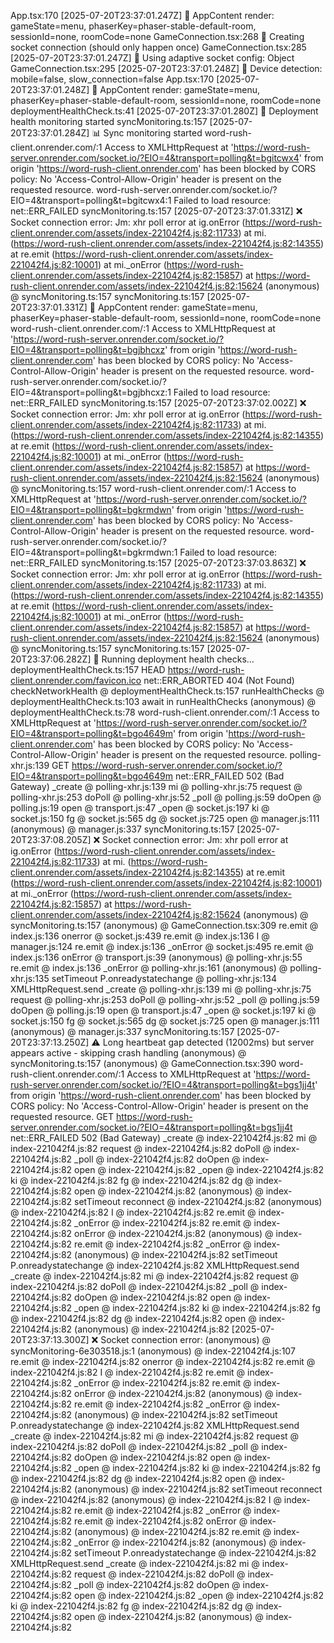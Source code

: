 App.tsx:170 [2025-07-20T23:37:01.247Z] 🎯 AppContent render: gameState=menu, phaserKey=phaser-stable-default-room, sessionId=none, roomCode=none
GameConnection.tsx:268 🔌 Creating socket connection (should only happen once)
GameConnection.tsx:285 [2025-07-20T23:37:01.247Z] 📱 Using adaptive socket config: Object
GameConnection.tsx:295 [2025-07-20T23:37:01.248Z] 📱 Device detection: mobile=false, slow_connection=false
App.tsx:170 [2025-07-20T23:37:01.248Z] 🎯 AppContent render: gameState=menu, phaserKey=phaser-stable-default-room, sessionId=none, roomCode=none
deploymentHealthCheck.ts:41 [2025-07-20T23:37:01.280Z] 🏥 Deployment health monitoring started
syncMonitoring.ts:157 [2025-07-20T23:37:01.284Z] 📊 Sync monitoring started
word-rush-client.onrender.com/:1 Access to XMLHttpRequest at 'https://word-rush-server.onrender.com/socket.io/?EIO=4&transport=polling&t=bgitcwx4' from origin 'https://word-rush-client.onrender.com' has been blocked by CORS policy: No 'Access-Control-Allow-Origin' header is present on the requested resource.
word-rush-server.onrender.com/socket.io/?EIO=4&transport=polling&t=bgitcwx4:1  Failed to load resource: net::ERR_FAILED
syncMonitoring.ts:157 [2025-07-20T23:37:01.331Z] ❌ Socket connection error: Jm: xhr poll error
    at ig.onError (https://word-rush-client.onrender.com/assets/index-221042f4.js:82:11733)
    at mi.<anonymous> (https://word-rush-client.onrender.com/assets/index-221042f4.js:82:14355)
    at re.emit (https://word-rush-client.onrender.com/assets/index-221042f4.js:82:10001)
    at mi._onError (https://word-rush-client.onrender.com/assets/index-221042f4.js:82:15857)
    at https://word-rush-client.onrender.com/assets/index-221042f4.js:82:15624
(anonymous) @ syncMonitoring.ts:157
syncMonitoring.ts:157 [2025-07-20T23:37:01.331Z] 🎯 AppContent render: gameState=menu, phaserKey=phaser-stable-default-room, sessionId=none, roomCode=none
word-rush-client.onrender.com/:1 Access to XMLHttpRequest at 'https://word-rush-server.onrender.com/socket.io/?EIO=4&transport=polling&t=bgjbhcxz' from origin 'https://word-rush-client.onrender.com' has been blocked by CORS policy: No 'Access-Control-Allow-Origin' header is present on the requested resource.
word-rush-server.onrender.com/socket.io/?EIO=4&transport=polling&t=bgjbhcxz:1  Failed to load resource: net::ERR_FAILED
syncMonitoring.ts:157 [2025-07-20T23:37:02.002Z] ❌ Socket connection error: Jm: xhr poll error
    at ig.onError (https://word-rush-client.onrender.com/assets/index-221042f4.js:82:11733)
    at mi.<anonymous> (https://word-rush-client.onrender.com/assets/index-221042f4.js:82:14355)
    at re.emit (https://word-rush-client.onrender.com/assets/index-221042f4.js:82:10001)
    at mi._onError (https://word-rush-client.onrender.com/assets/index-221042f4.js:82:15857)
    at https://word-rush-client.onrender.com/assets/index-221042f4.js:82:15624
(anonymous) @ syncMonitoring.ts:157
word-rush-client.onrender.com/:1 Access to XMLHttpRequest at 'https://word-rush-server.onrender.com/socket.io/?EIO=4&transport=polling&t=bgkrmdwn' from origin 'https://word-rush-client.onrender.com' has been blocked by CORS policy: No 'Access-Control-Allow-Origin' header is present on the requested resource.
word-rush-server.onrender.com/socket.io/?EIO=4&transport=polling&t=bgkrmdwn:1  Failed to load resource: net::ERR_FAILED
syncMonitoring.ts:157 [2025-07-20T23:37:03.863Z] ❌ Socket connection error: Jm: xhr poll error
    at ig.onError (https://word-rush-client.onrender.com/assets/index-221042f4.js:82:11733)
    at mi.<anonymous> (https://word-rush-client.onrender.com/assets/index-221042f4.js:82:14355)
    at re.emit (https://word-rush-client.onrender.com/assets/index-221042f4.js:82:10001)
    at mi._onError (https://word-rush-client.onrender.com/assets/index-221042f4.js:82:15857)
    at https://word-rush-client.onrender.com/assets/index-221042f4.js:82:15624
(anonymous) @ syncMonitoring.ts:157
syncMonitoring.ts:157 [2025-07-20T23:37:06.282Z] 🏥 Running deployment health checks...
deploymentHealthCheck.ts:157  HEAD https://word-rush-client.onrender.com/favicon.ico net::ERR_ABORTED 404 (Not Found)
checkNetworkHealth @ deploymentHealthCheck.ts:157
runHealthChecks @ deploymentHealthCheck.ts:103
await in runHealthChecks
(anonymous) @ deploymentHealthCheck.ts:78
word-rush-client.onrender.com/:1 Access to XMLHttpRequest at 'https://word-rush-server.onrender.com/socket.io/?EIO=4&transport=polling&t=bgo4649m' from origin 'https://word-rush-client.onrender.com' has been blocked by CORS policy: No 'Access-Control-Allow-Origin' header is present on the requested resource.
polling-xhr.js:139  GET https://word-rush-server.onrender.com/socket.io/?EIO=4&transport=polling&t=bgo4649m net::ERR_FAILED 502 (Bad Gateway)
_create @ polling-xhr.js:139
mi @ polling-xhr.js:75
request @ polling-xhr.js:253
doPoll @ polling-xhr.js:52
_poll @ polling.js:59
doOpen @ polling.js:19
open @ transport.js:47
_open @ socket.js:197
ki @ socket.js:150
fg @ socket.js:565
dg @ socket.js:725
open @ manager.js:111
(anonymous) @ manager.js:337
syncMonitoring.ts:157 [2025-07-20T23:37:08.205Z] ❌ Socket connection error: Jm: xhr poll error
    at ig.onError (https://word-rush-client.onrender.com/assets/index-221042f4.js:82:11733)
    at mi.<anonymous> (https://word-rush-client.onrender.com/assets/index-221042f4.js:82:14355)
    at re.emit (https://word-rush-client.onrender.com/assets/index-221042f4.js:82:10001)
    at mi._onError (https://word-rush-client.onrender.com/assets/index-221042f4.js:82:15857)
    at https://word-rush-client.onrender.com/assets/index-221042f4.js:82:15624
(anonymous) @ syncMonitoring.ts:157
(anonymous) @ GameConnection.tsx:309
re.emit @ index.js:136
onerror @ socket.js:439
re.emit @ index.js:136
I @ manager.js:124
re.emit @ index.js:136
_onError @ socket.js:495
re.emit @ index.js:136
onError @ transport.js:39
(anonymous) @ polling-xhr.js:55
re.emit @ index.js:136
_onError @ polling-xhr.js:161
(anonymous) @ polling-xhr.js:135
setTimeout
P.onreadystatechange @ polling-xhr.js:134
XMLHttpRequest.send
_create @ polling-xhr.js:139
mi @ polling-xhr.js:75
request @ polling-xhr.js:253
doPoll @ polling-xhr.js:52
_poll @ polling.js:59
doOpen @ polling.js:19
open @ transport.js:47
_open @ socket.js:197
ki @ socket.js:150
fg @ socket.js:565
dg @ socket.js:725
open @ manager.js:111
(anonymous) @ manager.js:337
syncMonitoring.ts:157 [2025-07-20T23:37:13.250Z] ⚠️ Long heartbeat gap detected (12002ms) but server appears active - skipping crash handling
(anonymous) @ syncMonitoring.ts:157
(anonymous) @ GameConnection.tsx:390
word-rush-client.onrender.com/:1 Access to XMLHttpRequest at 'https://word-rush-server.onrender.com/socket.io/?EIO=4&transport=polling&t=bgs1jj4t' from origin 'https://word-rush-client.onrender.com' has been blocked by CORS policy: No 'Access-Control-Allow-Origin' header is present on the requested resource.
  GET https://word-rush-server.onrender.com/socket.io/?EIO=4&transport=polling&t=bgs1jj4t net::ERR_FAILED 502 (Bad Gateway)
_create @ index-221042f4.js:82
mi @ index-221042f4.js:82
request @ index-221042f4.js:82
doPoll @ index-221042f4.js:82
_poll @ index-221042f4.js:82
doOpen @ index-221042f4.js:82
open @ index-221042f4.js:82
_open @ index-221042f4.js:82
ki @ index-221042f4.js:82
fg @ index-221042f4.js:82
dg @ index-221042f4.js:82
open @ index-221042f4.js:82
(anonymous) @ index-221042f4.js:82
setTimeout
reconnect @ index-221042f4.js:82
(anonymous) @ index-221042f4.js:82
I @ index-221042f4.js:82
re.emit @ index-221042f4.js:82
_onError @ index-221042f4.js:82
re.emit @ index-221042f4.js:82
onError @ index-221042f4.js:82
(anonymous) @ index-221042f4.js:82
re.emit @ index-221042f4.js:82
_onError @ index-221042f4.js:82
(anonymous) @ index-221042f4.js:82
setTimeout
P.onreadystatechange @ index-221042f4.js:82
XMLHttpRequest.send
_create @ index-221042f4.js:82
mi @ index-221042f4.js:82
request @ index-221042f4.js:82
doPoll @ index-221042f4.js:82
_poll @ index-221042f4.js:82
doOpen @ index-221042f4.js:82
open @ index-221042f4.js:82
_open @ index-221042f4.js:82
ki @ index-221042f4.js:82
fg @ index-221042f4.js:82
dg @ index-221042f4.js:82
open @ index-221042f4.js:82
(anonymous) @ index-221042f4.js:82
 [2025-07-20T23:37:13.300Z] ❌ Socket connection error: 
(anonymous) @ syncMonitoring-6e303518.js:1
(anonymous) @ index-221042f4.js:107
re.emit @ index-221042f4.js:82
onerror @ index-221042f4.js:82
re.emit @ index-221042f4.js:82
I @ index-221042f4.js:82
re.emit @ index-221042f4.js:82
_onError @ index-221042f4.js:82
re.emit @ index-221042f4.js:82
onError @ index-221042f4.js:82
(anonymous) @ index-221042f4.js:82
re.emit @ index-221042f4.js:82
_onError @ index-221042f4.js:82
(anonymous) @ index-221042f4.js:82
setTimeout
P.onreadystatechange @ index-221042f4.js:82
XMLHttpRequest.send
_create @ index-221042f4.js:82
mi @ index-221042f4.js:82
request @ index-221042f4.js:82
doPoll @ index-221042f4.js:82
_poll @ index-221042f4.js:82
doOpen @ index-221042f4.js:82
open @ index-221042f4.js:82
_open @ index-221042f4.js:82
ki @ index-221042f4.js:82
fg @ index-221042f4.js:82
dg @ index-221042f4.js:82
open @ index-221042f4.js:82
(anonymous) @ index-221042f4.js:82
setTimeout
reconnect @ index-221042f4.js:82
(anonymous) @ index-221042f4.js:82
I @ index-221042f4.js:82
re.emit @ index-221042f4.js:82
_onError @ index-221042f4.js:82
re.emit @ index-221042f4.js:82
onError @ index-221042f4.js:82
(anonymous) @ index-221042f4.js:82
re.emit @ index-221042f4.js:82
_onError @ index-221042f4.js:82
(anonymous) @ index-221042f4.js:82
setTimeout
P.onreadystatechange @ index-221042f4.js:82
XMLHttpRequest.send
_create @ index-221042f4.js:82
mi @ index-221042f4.js:82
request @ index-221042f4.js:82
doPoll @ index-221042f4.js:82
_poll @ index-221042f4.js:82
doOpen @ index-221042f4.js:82
open @ index-221042f4.js:82
_open @ index-221042f4.js:82
ki @ index-221042f4.js:82
fg @ index-221042f4.js:82
dg @ index-221042f4.js:82
open @ index-221042f4.js:82
(anonymous) @ index-221042f4.js:82
